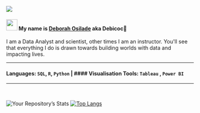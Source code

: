 ![](https://github.com/DeborahOsilade/DeborahOsilade/blob/main/Images/Deborah%20Osilade.png)

#### <p align="left"><img src="https://raw.githubusercontent.com/MartinHeinz/MartinHeinz/master/wave.gif" width="30px"> My name is [Deborah Osilade](https://msha.ke/deborahosilade.me) aka Debicoc:eyes: 

I am a Data Analyst and scientist, other times I am an instructor. You'll see that everything I do is drawn towards building worlds with data and impacting lives. 

---
#### Languages: `SQL`, `R`, `Python` | #### Visualisation Tools: `Tableau` , `Power BI`
---
  
<br/>

![Your Repository’s Stats](https://github-readme-stats.vercel.app/api?username=DeborahOsilade&show_icons=true) [![Top Langs](https://github-readme-stats.vercel.app/api/top-langs/?username=DeborahOsilade&langs_count=8)](https://github.com/DeborahOsilade/github-readme-stats)

